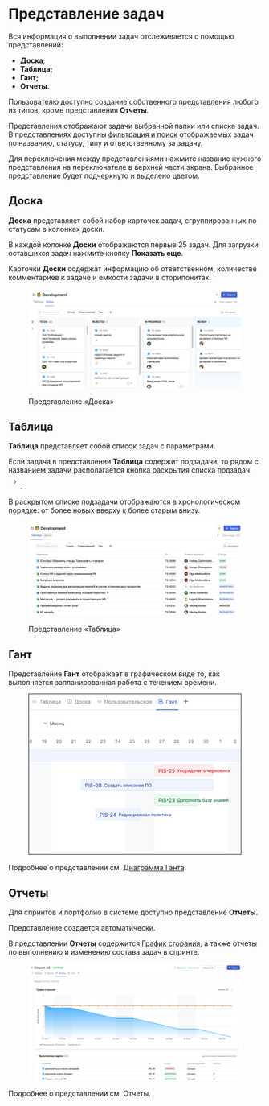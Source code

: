 # Представление задач

Вся информация о выполнении задач отслеживается с помощью представлений:

* **Доска**;
* **Таблица;**
* **Гант;**
* **Отчеты.**

Пользователю доступно создание собственного представления любого из типов, кроме представления **Отчеты**.

Представления отображают задачи выбранной папки или списка задач. В представлениях доступны [фильтрация и поиск](https://docs.teamstorm.io/rukovodstva/rukovodstvo-polzovatelya-teamstorm/rabota-s-zadachami/filtraciya-i-poisk) отображаемых задач по названию, статусу, типу и ответственному за задачу.

Для переключения между представлениями нажмите название нужного представления на переключателе в верхней части экрана. Выбранное представление будет подчеркнуто и выделено цветом.

## **Доска**

**Доска** представляет собой набор карточек задач, сгруппированных по статусам в колонках доски.

В каждой колонке **Доски** отображаются первые 25 задач. Для загрузки оставшихся задач нажмите кнопку **Показать еще**.

Карточки **Доски** содержат информацию об ответственном, количестве комментариев к задаче и емкости задачи в сторипонитах.&#x20;

<figure><img src="../../../../.gitbook/assets/изображение (2) (2).png" alt=""><figcaption><p>Представление «Доска»</p></figcaption></figure>

## Таблица

**Таблица** представляет собой список задач с параметрами.

Если задача в представлении **Таблица** содержит подзадачи, то рядом с названием задачи располагается кнопка раскрытия списка подзадач <img src="../../../../.gitbook/assets/изображение (18).png" alt="" data-size="line">.

В раскрытом списке подзадачи отображаются в хронологическом порядке: от более новых вверху к более старым внизу.

<figure><img src="../../../../.gitbook/assets/изображение (9) (2).png" alt=""><figcaption><p>Представление «Таблица»</p></figcaption></figure>

## Гант

Представление **Гант** отображает в графическом виде то, как выполняется запланированная работа с течением времени.

<figure><img src="../../../../.gitbook/assets/изображение (237) (1).png" alt=""><figcaption></figcaption></figure>

Подробнее о представлении см. [Диаграмма Ганта](https://docs.teamstorm.io/rukovodstva/rukovodstvo-polzovatelya-teamstorm/rabota-s-zadachami/predstavlenie-zadach/diagramma-ganta).

## Отчеты

Для спринтов и портфолио в системе доступно представление **Отчеты.**

Представление создается автоматически.&#x20;

В представлении **Отчеты** содержится [График сгорания](https://docs.teamstorm.io/rukovodstva/rukovodstvo-polzovatelya-teamstorm/rabota-s-rasshireniyami/agile/grafik-sgoraniya), а также отчеты по выполнению и изменению состава задач в спринте.&#x20;

<figure><img src="../../../../.gitbook/assets/изображение (239).png" alt=""><figcaption></figcaption></figure>

Подробнее о представлении см. Отчеты.
